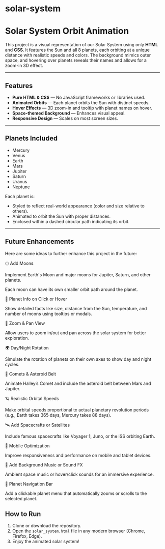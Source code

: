 # solar-system

#  Solar System Orbit Animation

This project is a visual representation of our Solar System using only **HTML** and **CSS**. It features the Sun and all 8 planets, each orbiting at a unique distance with realistic speeds and colors. The background mimics outer space, and hovering over planets reveals their names and allows for a zoom-in 3D effect.

---

##  Features

- **Pure HTML & CSS** — No JavaScript frameworks or libraries used.
- **Animated Orbits** — Each planet orbits the Sun with distinct speeds.
- **Hover Effects** — 3D zoom-in and tooltip with planet names on hover.
- **Space-themed Background** — Enhances visual appeal.
- **Responsive Design** — Scales on most screen sizes.

---

##  Planets Included

- Mercury
- Venus
- Earth
- Mars
- Jupiter
- Saturn
- Uranus
- Neptune

Each planet is:
- Styled to reflect real-world appearance (color and size relative to others).
- Animated to orbit the Sun with proper distances.
- Enclosed within a dashed circular path indicating its orbit.

---

##  Future Enhancements
Here are some ideas to further enhance this project in the future:

🌕 Add Moons

Implement Earth's Moon and major moons for Jupiter, Saturn, and other planets.

Each moon can have its own smaller orbit path around the planet.

🔭 Planet Info on Click or Hover

Show detailed facts like size, distance from the Sun, temperature, and number of moons using tooltips or modals.

🌌 Zoom & Pan View

Allow users to zoom in/out and pan across the solar system for better exploration.

🌍 Day/Night Rotation

Simulate the rotation of planets on their own axes to show day and night cycles.

💫 Comets & Asteroid Belt

Animate Halley’s Comet and include the asteroid belt between Mars and Jupiter.

🪐 Realistic Orbital Speeds

Make orbital speeds proportional to actual planetary revolution periods (e.g., Earth takes 365 days, Mercury takes 88 days).

🛰️ Add Spacecrafts or Satellites

Include famous spacecrafts like Voyager 1, Juno, or the ISS orbiting Earth.

📱 Mobile Optimization

Improve responsiveness and performance on mobile and tablet devices.

🎵 Add Background Music or Sound FX

Ambient space music or hover/click sounds for an immersive experience.

🔗 Planet Navigation Bar

Add a clickable planet menu that automatically zooms or scrolls to the selected planet.


##  How to Run

1. Clone or download the repository.
2. Open the `solar_system.html` file in any modern browser (Chrome, Firefox, Edge).
3. Enjoy the animated solar system!

